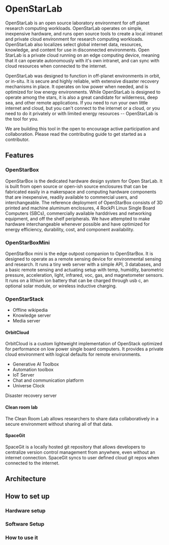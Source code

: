 # OpenStarLab
OpenStarLab is an open source laboratory environment for off planet research computing workloads. OpenStarLab operates on simple, inexpensive hardware, and runs open source tools to create a local intranet and private cloud environment for research computing workloads. OpenStarLab also localizes select global internet data, resources, knowledge, and content for use in disconnected environments. Open StarLab is a private cloud running on an edge computing device, meaning that it can operate autonomously with it's own intranet, and can sync with cloud resources when connected to the internet.

OpenStarLab was designed to function in off-planet environments in orbit, or in-situ. It is secure and highly reliable, with extensive disaster recovery mechanisms in place. It operates on low power when needed, and is optimized for low energy environments. While OpenStarLab is designed to operate among the stars, it is also a great candidate for wilderness, deep sea, and other remote applications. If you need to run your own little internet and cloud, but you can't connect to the internet or a cloud, or you need to do it privately or with limited energy resources -- OpenStarLab is the tool for you.

We are building this tool in the open to encourage active participation and collaboration. Please read the contributing guide to get started as a contributor.

## Features

### OpenStarBox

OpenStarBox is the dedicated hardware design system for Open StarLab. It is built from open source or open-ish source enclosures that can be fabricated easily in a makerspace and computing hardware components that are inexpensive, readily available to commercial users, and interchangeable. The reference deployment of OpenStarBox consists of 3D printed and machine aluminum enclosures, 4 RockPi Linux Single Board Computers (SBCs), commercially available harddrives and networking equipment, and off the shelf peripherals. We have attempted to make hardware interchangeable whenever possible and have optimized for energy efficiency, durability, cost, and component availability.

### OpenStarBoxMini

OpenStarBox mini is the edge outpost companion to OpenStarBox. It is designed to operate as a remote sensing device for environmental sensing and research. It runs a tiny web server with a simple API, 3 databases, and a basic remote sensing and actuating setup with temp, humidity, barometric pressure, acceleration, light, infrared, voc, gas, and magnetometer sensors. It runs on a lithium ion battery that can be charged through usb c, an optional solar module, or wireless inductive charging.

### OpenStarStack
- Offline wikipedia
- Knowledge server
- Media server
#### OrbitCloud

OrbitCloud is a custom lightweight implementation of OpenStack optimized for performance on low power single board computers. It provides a private cloud environment with logical defaults for remote environments.

- Generative AI Toolbox
- Automation toolbox
- IoT Server
- Chat and communication platform
- Universe Clock

Disaster recovery server

#### Clean room lab

The Clean Room Lab allows researchers to share data collaboratively in a secure environment without sharing all of that data.

#### SpaceGit

SpaceGit is a locally hosted git repository that allows developers to centralize version control management from anywhere, even without an internet connection. SpaceGit syncs to user defined cloud git repos when connected to the internet.

## Architecture

## How to set up

### Hardware setup

### Software Setup

### How to use it

### 

